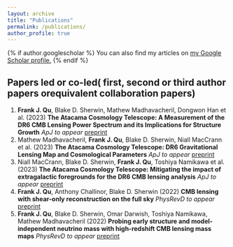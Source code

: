```yaml
---
layout: archive
title: "Publications"
permalink: /publications/
author_profile: true
---
```


{% if author.googlescholar %}
  You can also find my articles on <u><a href="{{author.googlescholar}}">my Google Scholar profile</a>.</u>
{% endif %}

##  Papers led or co-led( first, second or third author papers orequivalent collaboration papers)

1. **Frank J. Qu**, Blake D. Sherwin, Mathew Madhavacheril, Dongwon Han et al. (2023) **The Atacama Cosmology Telescope: A Measurement of the DR6 CMB Lensing Power Spectrum and its Implications for Structure Growth** *ApJ to appear*  [preprint](https://arxiv.org/abs/2304.05202)
2. Mathew Madhavacheril, **Frank J. Qu**, Blake D. Sherwin, Niall MacCrann et al. (2023) **The Atacama Cosmology Telescope: DR6 Gravitational Lensing Map and Cosmological Parameters** *ApJ to appear* [preprint](https://arxiv.org/abs/2304.05203 )
3. Niall MacCrann, Blake D. Sherwin, **Frank J. Qu**, Toshiya Namikawa et al. (2023) **The Atacama Cosmology Telescope: Mitigating the impact of extragalactic foregrounds for the DR6 CMB lensing analysis** *ApJ to appear* [preprint](https://arxiv.org/abs/2304.05196)
4. **Frank J. Qu**, Anthony Challinor, Blake D. Sherwin (2022) **CMB lensing with shear-only reconstruction on the full sky** *PhysRevD to appear* [preprint](https://arxiv.org/abs/2208.14988 )
5. **Frank J. Qu**, Blake D. Sherwin, Omar Darwish, Toshiya Namikawa, Mathew Madhavacheril (2022) **Probing early structure and model-independent neutrino mass with high-redshift CMB lensing mass maps** *PhysRevD to appear*  [preprint](https://arxiv.org/abs/arXiv:2208.04253)
